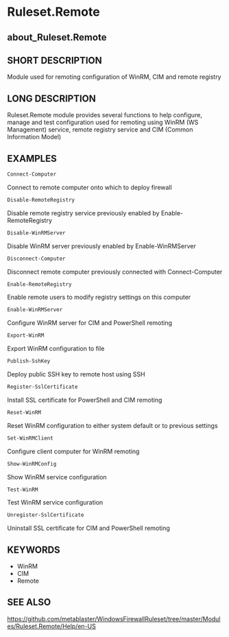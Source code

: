 # Ruleset.Remote

## about_Ruleset.Remote

## SHORT DESCRIPTION

Module used for remoting configuration of WinRM, CIM and remote registry

## LONG DESCRIPTION

Ruleset.Remote module provides several functions to help configure, manage and test
configuration used for remoting using WinRM (WS Management) service, remote registry
service and CIM (Common Information Model)

## EXAMPLES

```powershell
Connect-Computer
```

Connect to remote computer onto which to deploy firewall

```powershell
Disable-RemoteRegistry
```

Disable remote registry service previously enabled by Enable-RemoteRegistry

```powershell
Disable-WinRMServer
```

Disable WinRM server previously enabled by Enable-WinRMServer

```powershell
Disconnect-Computer
```

Disconnect remote computer previously connected with Connect-Computer

```powershell
Enable-RemoteRegistry
```

Enable remote users to modify registry settings on this computer

```powershell
Enable-WinRMServer
```

Configure WinRM server for CIM and PowerShell remoting

```powershell
Export-WinRM
```

Export WinRM configuration to file

```powershell
Publish-SshKey
```

Deploy public SSH key to remote host using SSH

```powershell
Register-SslCertificate
```

Install SSL certificate for PowerShell and CIM remoting

```powershell
Reset-WinRM
```

Reset WinRM configuration to either system default or to previous settings

```powershell
Set-WinRMClient
```

Configure client computer for WinRM remoting

```powershell
Show-WinRMConfig
```

Show WinRM service configuration

```powershell
Test-WinRM
```

Test WinRM service configuration

```powershell
Unregister-SslCertificate
```

Uninstall SSL certificate for CIM and PowerShell remoting

## KEYWORDS

- WinRM
- CIM
- Remote

## SEE ALSO

https://github.com/metablaster/WindowsFirewallRuleset/tree/master/Modules/Ruleset.Remote/Help/en-US
